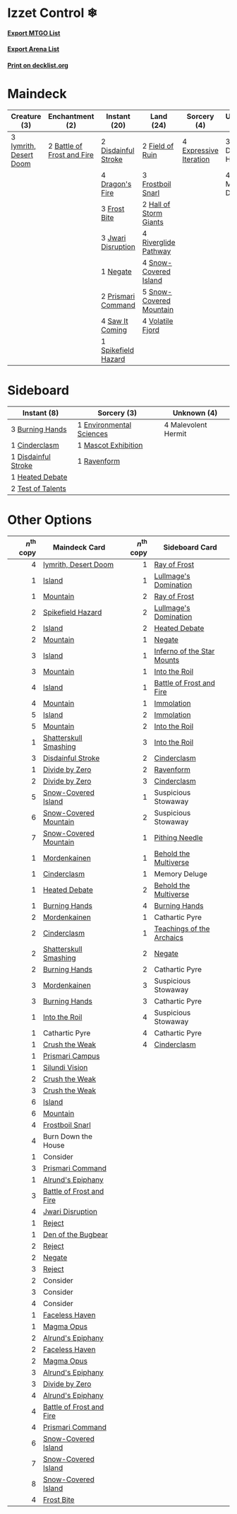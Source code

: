 # Izzet Control ❄

#### [Export MTGO List](../collection/Izzet%20Control%20❄/Izzet%20Control%20❄.txt)
#### [Export Arena List](../collection/Izzet%20Control%20❄/Izzet%20Control%20❄_arena.txt)
#### [Print on decklist.org](http://decklist.org/?deckmain=2%09Battle%20of%20Frost%20and%20Fire%0A3%09Burn%20Down%20the%20House%0A2%09Disdainful%20Stroke%0A4%09Dragon's%20Fire%0A4%09Expressive%20Iteration%0A2%09Field%20of%20Ruin%0A3%09Frost%20Bite%0A3%09Frostboil%20Snarl%0A2%09Hall%20of%20Storm%20Giants%0A3%09Iymrith,%20Desert%20Doom%0A3%09Jwari%20Disruption%0A4%09Memory%20Deluge%0A1%09Negate%0A2%09Prismari%20Command%0A4%09Riverglide%20Pathway%0A4%09Saw%20It%20Coming%0A4%09Snow-Covered%20Island%0A5%09Snow-Covered%20Mountain%0A1%09Spikefield%20Hazard%0A4%09Volatile%20Fjord&deckside=3%09Burning%20Hands%0A1%09Cinderclasm%0A1%09Disdainful%20Stroke%0A1%09Environmental%20Sciences%0A1%09Heated%20Debate%0A4%09Malevolent%20Hermit%0A1%09Mascot%20Exhibition%0A1%09Ravenform%0A2%09Test%20of%20Talents)
# Maindeck

|                                          Creature (3)                                           |                                           Enchantment (2)                                           |                                         Instant (20)                                         |                                            Land (24)                                             |                                           Sorcery (4)                                           |     Unknown (7)     |
|-------------------------------------------------------------------------------------------------|-----------------------------------------------------------------------------------------------------|----------------------------------------------------------------------------------------------|--------------------------------------------------------------------------------------------------|-------------------------------------------------------------------------------------------------|---------------------|
|3 [Iymrith, Desert Doom](http://gatherer.wizards.com/Pages/Card/Details.aspx?multiverseid=527349)|2 [Battle of Frost and Fire](http://gatherer.wizards.com/Pages/Card/Details.aspx?multiverseid=503820)|2 [Disdainful Stroke](http://gatherer.wizards.com/Pages/Card/Details.aspx?multiverseid=420705)|2 [Field of Ruin](http://gatherer.wizards.com/Pages/Card/Details.aspx?multiverseid=435415)        |4 [Expressive Iteration](http://gatherer.wizards.com/Pages/Card/Details.aspx?multiverseid=513678)|3 Burn Down the House|
|                                                                                                 |                                                                                                     |4 [Dragon's Fire](http://gatherer.wizards.com/Pages/Card/Details.aspx?multiverseid=527426)    |3 [Frostboil Snarl](http://gatherer.wizards.com/Pages/Card/Details.aspx?multiverseid=513757)      |                                                                                                 |4 Memory Deluge      |
|                                                                                                 |                                                                                                     |3 [Frost Bite](http://gatherer.wizards.com/Pages/Card/Details.aspx?multiverseid=503750)       |2 [Hall of Storm Giants](http://gatherer.wizards.com/Pages/Card/Details.aspx?multiverseid=527544) |                                                                                                 |                     |
|                                                                                                 |                                                                                                     |3 [Jwari Disruption](http://gatherer.wizards.com/Pages/Card/Details.aspx?multiverseid=491693) |4 [Riverglide Pathway](http://gatherer.wizards.com/Pages/Card/Details.aspx?multiverseid=491920)   |                                                                                                 |                     |
|                                                                                                 |                                                                                                     |1 [Negate](http://gatherer.wizards.com/Pages/Card/Details.aspx?multiverseid=423707)           |4 [Snow-Covered Island](http://gatherer.wizards.com/Pages/Card/Details.aspx?multiverseid=121130)  |                                                                                                 |                     |
|                                                                                                 |                                                                                                     |2 [Prismari Command](http://gatherer.wizards.com/Pages/Card/Details.aspx?multiverseid=513706) |5 [Snow-Covered Mountain](http://gatherer.wizards.com/Pages/Card/Details.aspx?multiverseid=121233)|                                                                                                 |                     |
|                                                                                                 |                                                                                                     |4 [Saw It Coming](http://gatherer.wizards.com/Pages/Card/Details.aspx?multiverseid=503684)    |4 [Volatile Fjord](http://gatherer.wizards.com/Pages/Card/Details.aspx?multiverseid=503893)       |                                                                                                 |                     |
|                                                                                                 |                                                                                                     |1 [Spikefield Hazard](http://gatherer.wizards.com/Pages/Card/Details.aspx?multiverseid=491809)|                                                                                                  |                                                                                                 |                     |


# Sideboard

|                                         Instant (8)                                          |                                            Sorcery (3)                                            |    Unknown (4)    |
|----------------------------------------------------------------------------------------------|---------------------------------------------------------------------------------------------------|-------------------|
|3 [Burning Hands](http://gatherer.wizards.com/Pages/Card/Details.aspx?multiverseid=527422)    |1 [Environmental Sciences](http://gatherer.wizards.com/Pages/Card/Details.aspx?multiverseid=513477)|4 Malevolent Hermit|
|1 [Cinderclasm](http://gatherer.wizards.com/Pages/Card/Details.aspx?multiverseid=491776)      |1 [Mascot Exhibition](http://gatherer.wizards.com/Pages/Card/Details.aspx?multiverseid=513481)     |                   |
|1 [Disdainful Stroke](http://gatherer.wizards.com/Pages/Card/Details.aspx?multiverseid=420705)|1 [Ravenform](http://gatherer.wizards.com/Pages/Card/Details.aspx?multiverseid=503680)             |                   |
|1 [Heated Debate](http://gatherer.wizards.com/Pages/Card/Details.aspx?multiverseid=513583)    |                                                                                                   |                   |
|2 [Test of Talents](http://gatherer.wizards.com/Pages/Card/Details.aspx?multiverseid=513536)  |                                                                                                   |                   |


# Other Options

|*n*<sup>th</sup> copy|                                           Maindeck Card                                           |*n*<sup>th</sup> copy|                                           Sideboard Card                                            |
|--------------------:|---------------------------------------------------------------------------------------------------|--------------------:|-----------------------------------------------------------------------------------------------------|
|                    4|[Iymrith, Desert Doom](http://gatherer.wizards.com/Pages/Card/Details.aspx?multiverseid=527349)    |                    1|[Ray of Frost](http://gatherer.wizards.com/Pages/Card/Details.aspx?multiverseid=527355)              |
|                    1|[Island](http://gatherer.wizards.com/Pages/Card/Details.aspx?multiverseid=439857)                  |                    1|[Lullmage's Domination](http://gatherer.wizards.com/Pages/Card/Details.aspx?multiverseid=491696)     |
|                    1|[Mountain](http://gatherer.wizards.com/Pages/Card/Details.aspx?multiverseid=439859)                |                    2|[Ray of Frost](http://gatherer.wizards.com/Pages/Card/Details.aspx?multiverseid=527355)              |
|                    2|[Spikefield Hazard](http://gatherer.wizards.com/Pages/Card/Details.aspx?multiverseid=491809)       |                    2|[Lullmage's Domination](http://gatherer.wizards.com/Pages/Card/Details.aspx?multiverseid=491696)     |
|                    2|[Island](http://gatherer.wizards.com/Pages/Card/Details.aspx?multiverseid=439857)                  |                    2|[Heated Debate](http://gatherer.wizards.com/Pages/Card/Details.aspx?multiverseid=513583)             |
|                    2|[Mountain](http://gatherer.wizards.com/Pages/Card/Details.aspx?multiverseid=439859)                |                    1|[Negate](http://gatherer.wizards.com/Pages/Card/Details.aspx?multiverseid=423707)                    |
|                    3|[Island](http://gatherer.wizards.com/Pages/Card/Details.aspx?multiverseid=439857)                  |                    1|[Inferno of the Star Mounts](http://gatherer.wizards.com/Pages/Card/Details.aspx?multiverseid=527438)|
|                    3|[Mountain](http://gatherer.wizards.com/Pages/Card/Details.aspx?multiverseid=439859)                |                    1|[Into the Roil](http://gatherer.wizards.com/Pages/Card/Details.aspx?multiverseid=389560)             |
|                    4|[Island](http://gatherer.wizards.com/Pages/Card/Details.aspx?multiverseid=439857)                  |                    1|[Battle of Frost and Fire](http://gatherer.wizards.com/Pages/Card/Details.aspx?multiverseid=503820)  |
|                    4|[Mountain](http://gatherer.wizards.com/Pages/Card/Details.aspx?multiverseid=439859)                |                    1|[Immolation](http://gatherer.wizards.com/Pages/Card/Details.aspx?multiverseid=2287)                  |
|                    5|[Island](http://gatherer.wizards.com/Pages/Card/Details.aspx?multiverseid=439857)                  |                    2|[Immolation](http://gatherer.wizards.com/Pages/Card/Details.aspx?multiverseid=2287)                  |
|                    5|[Mountain](http://gatherer.wizards.com/Pages/Card/Details.aspx?multiverseid=439859)                |                    2|[Into the Roil](http://gatherer.wizards.com/Pages/Card/Details.aspx?multiverseid=389560)             |
|                    1|[Shatterskull Smashing](http://gatherer.wizards.com/Pages/Card/Details.aspx?multiverseid=491802)   |                    3|[Into the Roil](http://gatherer.wizards.com/Pages/Card/Details.aspx?multiverseid=389560)             |
|                    3|[Disdainful Stroke](http://gatherer.wizards.com/Pages/Card/Details.aspx?multiverseid=420705)       |                    2|[Cinderclasm](http://gatherer.wizards.com/Pages/Card/Details.aspx?multiverseid=491776)               |
|                    1|[Divide by Zero](http://gatherer.wizards.com/Pages/Card/Details.aspx?multiverseid=513518)          |                    2|[Ravenform](http://gatherer.wizards.com/Pages/Card/Details.aspx?multiverseid=503680)                 |
|                    2|[Divide by Zero](http://gatherer.wizards.com/Pages/Card/Details.aspx?multiverseid=513518)          |                    3|[Cinderclasm](http://gatherer.wizards.com/Pages/Card/Details.aspx?multiverseid=491776)               |
|                    5|[Snow-Covered Island](http://gatherer.wizards.com/Pages/Card/Details.aspx?multiverseid=121130)     |                    1|Suspicious Stowaway                                                                                  |
|                    6|[Snow-Covered Mountain](http://gatherer.wizards.com/Pages/Card/Details.aspx?multiverseid=121233)   |                    2|Suspicious Stowaway                                                                                  |
|                    7|[Snow-Covered Mountain](http://gatherer.wizards.com/Pages/Card/Details.aspx?multiverseid=121233)   |                    1|[Pithing Needle](http://gatherer.wizards.com/Pages/Card/Details.aspx?multiverseid=129526)            |
|                    1|[Mordenkainen](http://gatherer.wizards.com/Pages/Card/Details.aspx?multiverseid=527351)            |                    1|[Behold the Multiverse](http://gatherer.wizards.com/Pages/Card/Details.aspx?multiverseid=503653)     |
|                    1|[Cinderclasm](http://gatherer.wizards.com/Pages/Card/Details.aspx?multiverseid=491776)             |                    1|Memory Deluge                                                                                        |
|                    1|[Heated Debate](http://gatherer.wizards.com/Pages/Card/Details.aspx?multiverseid=513583)           |                    2|[Behold the Multiverse](http://gatherer.wizards.com/Pages/Card/Details.aspx?multiverseid=503653)     |
|                    1|[Burning Hands](http://gatherer.wizards.com/Pages/Card/Details.aspx?multiverseid=527422)           |                    4|[Burning Hands](http://gatherer.wizards.com/Pages/Card/Details.aspx?multiverseid=527422)             |
|                    2|[Mordenkainen](http://gatherer.wizards.com/Pages/Card/Details.aspx?multiverseid=527351)            |                    1|Cathartic Pyre                                                                                       |
|                    2|[Cinderclasm](http://gatherer.wizards.com/Pages/Card/Details.aspx?multiverseid=491776)             |                    1|[Teachings of the Archaics](http://gatherer.wizards.com/Pages/Card/Details.aspx?multiverseid=513534) |
|                    2|[Shatterskull Smashing](http://gatherer.wizards.com/Pages/Card/Details.aspx?multiverseid=491802)   |                    2|[Negate](http://gatherer.wizards.com/Pages/Card/Details.aspx?multiverseid=423707)                    |
|                    2|[Burning Hands](http://gatherer.wizards.com/Pages/Card/Details.aspx?multiverseid=527422)           |                    2|Cathartic Pyre                                                                                       |
|                    3|[Mordenkainen](http://gatherer.wizards.com/Pages/Card/Details.aspx?multiverseid=527351)            |                    3|Suspicious Stowaway                                                                                  |
|                    3|[Burning Hands](http://gatherer.wizards.com/Pages/Card/Details.aspx?multiverseid=527422)           |                    3|Cathartic Pyre                                                                                       |
|                    1|[Into the Roil](http://gatherer.wizards.com/Pages/Card/Details.aspx?multiverseid=389560)           |                    4|Suspicious Stowaway                                                                                  |
|                    1|Cathartic Pyre                                                                                     |                    4|Cathartic Pyre                                                                                       |
|                    1|[Crush the Weak](http://gatherer.wizards.com/Pages/Card/Details.aspx?multiverseid=503740)          |                    4|[Cinderclasm](http://gatherer.wizards.com/Pages/Card/Details.aspx?multiverseid=491776)               |
|                    1|[Prismari Campus](http://gatherer.wizards.com/Pages/Card/Details.aspx?multiverseid=513762)         |                     |                                                                                                     |
|                    1|[Silundi Vision](http://gatherer.wizards.com/Pages/Card/Details.aspx?multiverseid=491711)          |                     |                                                                                                     |
|                    2|[Crush the Weak](http://gatherer.wizards.com/Pages/Card/Details.aspx?multiverseid=503740)          |                     |                                                                                                     |
|                    3|[Crush the Weak](http://gatherer.wizards.com/Pages/Card/Details.aspx?multiverseid=503740)          |                     |                                                                                                     |
|                    6|[Island](http://gatherer.wizards.com/Pages/Card/Details.aspx?multiverseid=439857)                  |                     |                                                                                                     |
|                    6|[Mountain](http://gatherer.wizards.com/Pages/Card/Details.aspx?multiverseid=439859)                |                     |                                                                                                     |
|                    4|[Frostboil Snarl](http://gatherer.wizards.com/Pages/Card/Details.aspx?multiverseid=513757)         |                     |                                                                                                     |
|                    4|Burn Down the House                                                                                |                     |                                                                                                     |
|                    1|Consider                                                                                           |                     |                                                                                                     |
|                    3|[Prismari Command](http://gatherer.wizards.com/Pages/Card/Details.aspx?multiverseid=513706)        |                     |                                                                                                     |
|                    1|[Alrund's Epiphany](http://gatherer.wizards.com/Pages/Card/Details.aspx?multiverseid=503648)       |                     |                                                                                                     |
|                    3|[Battle of Frost and Fire](http://gatherer.wizards.com/Pages/Card/Details.aspx?multiverseid=503820)|                     |                                                                                                     |
|                    4|[Jwari Disruption](http://gatherer.wizards.com/Pages/Card/Details.aspx?multiverseid=491693)        |                     |                                                                                                     |
|                    1|[Reject](http://gatherer.wizards.com/Pages/Card/Details.aspx?multiverseid=513527)                  |                     |                                                                                                     |
|                    1|[Den of the Bugbear](http://gatherer.wizards.com/Pages/Card/Details.aspx?multiverseid=527541)      |                     |                                                                                                     |
|                    2|[Reject](http://gatherer.wizards.com/Pages/Card/Details.aspx?multiverseid=513527)                  |                     |                                                                                                     |
|                    2|[Negate](http://gatherer.wizards.com/Pages/Card/Details.aspx?multiverseid=423707)                  |                     |                                                                                                     |
|                    3|[Reject](http://gatherer.wizards.com/Pages/Card/Details.aspx?multiverseid=513527)                  |                     |                                                                                                     |
|                    2|Consider                                                                                           |                     |                                                                                                     |
|                    3|Consider                                                                                           |                     |                                                                                                     |
|                    4|Consider                                                                                           |                     |                                                                                                     |
|                    1|[Faceless Haven](http://gatherer.wizards.com/Pages/Card/Details.aspx?multiverseid=503874)          |                     |                                                                                                     |
|                    1|[Magma Opus](http://gatherer.wizards.com/Pages/Card/Details.aspx?multiverseid=513695)              |                     |                                                                                                     |
|                    2|[Alrund's Epiphany](http://gatherer.wizards.com/Pages/Card/Details.aspx?multiverseid=503648)       |                     |                                                                                                     |
|                    2|[Faceless Haven](http://gatherer.wizards.com/Pages/Card/Details.aspx?multiverseid=503874)          |                     |                                                                                                     |
|                    2|[Magma Opus](http://gatherer.wizards.com/Pages/Card/Details.aspx?multiverseid=513695)              |                     |                                                                                                     |
|                    3|[Alrund's Epiphany](http://gatherer.wizards.com/Pages/Card/Details.aspx?multiverseid=503648)       |                     |                                                                                                     |
|                    3|[Divide by Zero](http://gatherer.wizards.com/Pages/Card/Details.aspx?multiverseid=513518)          |                     |                                                                                                     |
|                    4|[Alrund's Epiphany](http://gatherer.wizards.com/Pages/Card/Details.aspx?multiverseid=503648)       |                     |                                                                                                     |
|                    4|[Battle of Frost and Fire](http://gatherer.wizards.com/Pages/Card/Details.aspx?multiverseid=503820)|                     |                                                                                                     |
|                    4|[Prismari Command](http://gatherer.wizards.com/Pages/Card/Details.aspx?multiverseid=513706)        |                     |                                                                                                     |
|                    6|[Snow-Covered Island](http://gatherer.wizards.com/Pages/Card/Details.aspx?multiverseid=121130)     |                     |                                                                                                     |
|                    7|[Snow-Covered Island](http://gatherer.wizards.com/Pages/Card/Details.aspx?multiverseid=121130)     |                     |                                                                                                     |
|                    8|[Snow-Covered Island](http://gatherer.wizards.com/Pages/Card/Details.aspx?multiverseid=121130)     |                     |                                                                                                     |
|                    4|[Frost Bite](http://gatherer.wizards.com/Pages/Card/Details.aspx?multiverseid=503750)              |                     |                                                                                                     |

